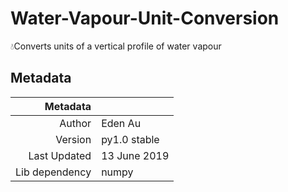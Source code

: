 # Water-Vapour-Unit-Conversion
💧Converts units of a vertical profile of water vapour

## Metadata
| Metadata       |             |
|---------------:|-------------|
| Author         | Eden Au     |
| Version        | py1.0 stable|
| Last Updated   | 13 June 2019|
| Lib dependency | numpy       |
